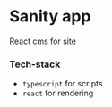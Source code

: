 # Sanity app

React cms for site

### Tech-stack

- `typescript` for scripts
- `react` for rendering
